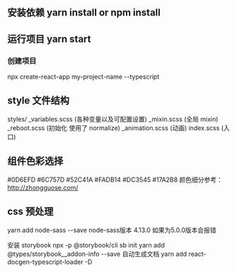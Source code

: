 ## 安装依赖 yarn install or npm install
## 运行项目 yarn start

### 创建项目
npx create-react-app my-project-name --typescript


## style 文件结构
styles/
  _variables.scss (各种变量以及可配置设置)
  _mixin.scss (全局 mixin)
  _reboot.scss  (初始化 使用了 normalize)
  _animation.scss  (动画)
  index.scss   (入口)

## 组件色彩选择
#0D6EFD #6C757D #52C41A #FADB14 #DC3545 #17A2B8
颜色细分参考：http://zhongguose.com/

## css 预处理
yarn add node-sass --save
node-sass版本 4.13.0 
如果为5.0.0版本会报错

安装 storybook
npx -p @storybook/cli sb init
yarn add @types/storybook__addon-info --save
自动生成文档
yarn add react-docgen-typescript-loader -D
